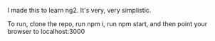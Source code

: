 I made this to learn ng2. It's very, very simplistic.

To run, clone the repo, run npm i, run npm start, and then point your browser to localhost:3000
